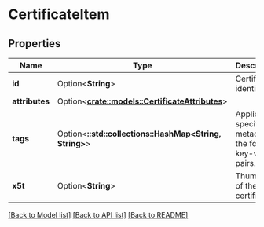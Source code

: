# CertificateItem

## Properties

Name | Type | Description | Notes
------------ | ------------- | ------------- | -------------
**id** | Option<**String**> | Certificate identifier. | [optional]
**attributes** | Option<[**crate::models::CertificateAttributes**](CertificateAttributes.md)> |  | [optional]
**tags** | Option<**::std::collections::HashMap<String, String>**> | Application specific metadata in the form of key-value pairs. | [optional]
**x5t** | Option<**String**> | Thumbprint of the certificate. | [optional]

[[Back to Model list]](../README.md#documentation-for-models) [[Back to API list]](../README.md#documentation-for-api-endpoints) [[Back to README]](../README.md)


